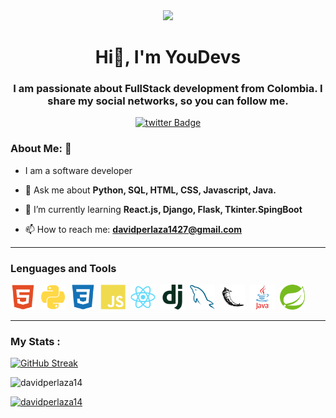 <div id="header" align="center">
        <img src="https://media.giphy.com/media/4rZA5D22301iMgrUNd/giphy.gif" width="200">
        <h1 align="center">  Hi👋, I'm YouDevs</h1>
        <h3 align="center">I am passionate about FullStack development from Colombia. 
        I share my social networks, so you can follow me.</h3>
    </div>
    <div id="badges" align="center">
        <a href="https://twitter.com/Perlazadavid14" target="_blank">
            <img src="https://img.shields.io/twitter/follow/DavidPerlaza14?style=social" alt="twitter Badge">
        </a>
    </div>
    
    

 ### About Me: 👋
 
 -    I am a software developer   

 - 💬 Ask me about **Python, SQL, HTML, CSS, Javascript, Java.**

 - 🌱 I’m currently learning **React.js, Django, Flask, Tkinter.SpingBoot** 

 - 📫 How to reach me: **davidperlaza1427@gmail.com**
---


<div alibn="left">
    <h3> Lenguages and Tools</h3>
    <div>
        <img src="https://github.com/devicons/devicon/blob/master/icons/html5/html5-plain.svg" title="" alt="HTML" width="40" height="40">&nbsp;
        <img src="https://github.com/devicons/devicon/blob/master/icons/python/python-plain.svg" title="" alt="HTML" width="40" height="40">&nbsp;
        <img src="https://github.com/devicons/devicon/blob/master/icons/css3/css3-plain.svg" title="" alt="HTML" width="40" height="40">&nbsp;
        <img src="https://github.com/devicons/devicon/blob/master/icons/javascript/javascript-plain.svg" title="" alt="HTML" width="40" height="40">&nbsp;
        <img src="https://github.com/devicons/devicon/blob/master/icons/react/react-original.svg" title="" alt="HTML" width="40" height="40">&nbsp;
        <img src="https://github.com/devicons/devicon/blob/master/icons/django/django-plain.svg" title="" alt="HTML" width="40" height="40">&nbsp;
        <img src="https://github.com/devicons/devicon/blob/master/icons/mysql/mysql-plain.svg" title="" alt="HTML" width="40" height="40">&nbsp;
        <img src="https://github.com/devicons/devicon/blob/master/icons/flask/flask-original.svg" title="" alt="HTML" width="40" height="40">&nbsp;
        <img src="https://github.com/devicons/devicon/blob/master/icons/java/java-original-wordmark.svg" title="" alt="HTML" width="40" height="40">&nbsp;
        <img src="https://github.com/devicons/devicon/blob/master/icons/spring/spring-original.svg" title="" alt="HTML" width="40" height="40">&nbsp;
    </div>
</div>

---

### My Stats : 

[![GitHub Streak](http://github-readme-streak-stats.herokuapp.com?user=davidperlaza14&theme=dark&locale=es&date_format=j%20M%5B%20Y%5D)](https://git.io/streak-stats)

![davidperlaza14](https://github-readme-stats.vercel.app/api?username=davidperlaza14&show_icons=true&theme=radical)

[![davidperlaza14](https://github-readme-stats.vercel.app/api/top-langs/?username=davidperlaza14&layout=compact)](https://github.com/anuraghazra/github-readme-stats)
